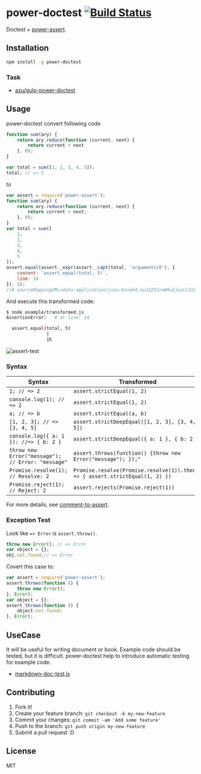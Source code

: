 # power-doctest [![Build Status](https://travis-ci.org/azu/power-doctest.png?branch=master)](https://travis-ci.org/azu/power-doctest)

Doctest + [power-assert](https://github.com/twada/power-assert "power-assert").

## Installation

``` sh
npm install -g power-doctest
```

### Task

* [azu/gulp-power-doctest](https://github.com/azu/gulp-power-doctest "azu/gulp-power-doctest")

## Usage


power-doctest convert following code

``` js
function sum(ary) {
    return ary.reduce(function (current, next) {
        return current + next
    }, 0);
}

var total = sum([1, 2, 3, 4, 5]);
total; // => 5
```

to

``` js
var assert = require('power-assert');
function sum(ary) {
    return ary.reduce(function (current, next) {
        return current + next;
    }, 0);
}
var total = sum([
    1,
    2,
    3,
    4,
    5
]);
assert.equal(assert._expr(assert._capt(total, 'arguments/0'), {
    content: 'assert.equal(total, 5)',
    line: 14
}), 5);
//# sourceMappingURL=data:application/json;base64,eyJ2ZXJzaW9uIjozLCJzb3VyY2VzIjpbXSwibmFtZXMiOltdLCJtYXBwaW5ncyI6IiIsInNvdXJjZXNDb250ZW50IjpbXX0
```

And execute this transformed code:

```sh
$ node example/transformed.js
AssertionError:   # at line: 14

  assert.equal(total, 5)
               |
               15

```

![assert-test](http://gyazo.com/075b4afe13003bd8691a85b371f84afe.gif)

### Syntax

| Syntax                                            | Transformed                                                  |
| ------------------------------------------------- | ------------------------------------------------------------ |
| `1; // => 2`                                      | `assert.strictEqual(1, 2)`                                   |
| `console.log(1); // => 2`                         | `assert.strictEqual(1, 2)`                                   |
| `a; // => b`                                      | `assert.strictEqual(a, b)`                                   |
| `[1, 2, 3]; // => [3, 4, 5]`                      | `assert.strictDeepEqual([1, 2, 3], [3, 4, 5])`               |
| `console.log({ a: 1 }): //=> { b: 2 }`            | `assert.strictDeepEqual({ a: 1 }, { b: 2 })`                 |
| `throw new Error("message"); // Error: "message"` | `assert.throws(function() {throw new Error("message"); });"` |
| `Promise.resolve(1); // Resolve: 2`               | `Promise.resolve(Promise.resolve(1)).then(v => { assert.strictEqual(1, 2) }) ` |
| `Promise.reject(1); // Reject: 2`                 | `assert.rejects(Promise.reject(1))`                          |

For more details, see [comment-to-assert](https://www.npmjs.com/package/comment-to-assert).

### Exception Test

Look like `=> Error` is `assert.throw()`.

``` js
throw new Error(); // => Error
var object = {};
obj.not.found;// => Error
```

Covert this case to:

```js
var assert = require('power-assert');
assert.throws(function () {
    throw new Error();
}, Error);
var object = {};
assert.throws(function () {
    object.not.found;
}, Error);
```

## UseCase

It will be useful for writing document or book.
Example code should be tested, but it is difficult.
power-doctest help to introduce automatic testing for example code.

- [markdown-doc-test.js](https://github.com/asciidwango/js-primer/blob/b41fa8c8e93714570195934f9beb77557a636647/test/markdown-doc-test.js "markdown-doc-test.js")

## Contributing

1. Fork it!
2. Create your feature branch: `git checkout -b my-new-feature`
3. Commit your changes: `git commit -am 'Add some feature'`
4. Push to the branch: `git push origin my-new-feature`
5. Submit a pull request :D

## License

MIT
